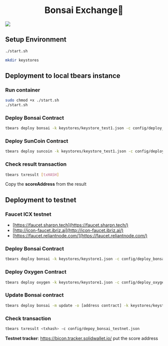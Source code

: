 <h1 align="center">Bonsai Exchange👋</h1>
<p>
  <img src="https://img.shields.io/badge/version-1.0.0-blue.svg?cacheSeconds=2592000" />
</p>

## Setup Environment

```bash
./start.sh
```

```bash
mkdir keystores
```

## Deployment to local tbears instance

### Run container

```bash
sudo chmod +x ./start.sh
./start.sh
```

### Deploy Bonsai Contract

```bash
tbears deploy bonsai -k keystores/keystore_test1.json -c config/deploy_bonsai_local.json
```

### Deploy SunCoin Contract

```bash
tbears deploy suncoin -k keystores/keystore_test1.json -c config/deploy_oxygen_local.json
```

### Check result transaction

```bash
tbears txresult [txHASH]
```

Copy the **scoreAddress** from the result

## Deployment to testnet

### Faucet ICX testnet

- [https://faucet.sharpn.tech](https://faucet.sharpn.tech/)
- [http://icon-faucet.ibriz.ai](http://icon-faucet.ibriz.ai/)
- [https://faucet.reliantnode.com/](https://faucet.reliantnode.com/)

### Deploy Bonsai Contract

```bash
tbears deploy bonsai -k keystores/keystore1.json -c config/deploy_bonsai_testnet.json
```

### Deploy Oxygen Contract

```bash
tbears deploy oxygen -k keystores/keystore1.json -c config/deploy_oxygen_testnet.json
```

### Update Bonsai contract

```bash
tbears deploy bonsai -m update -o [address contract] -k keystores/keystore2.json -c config/depoy_bonsai_testnet.json
```

### Check transaction

```bash
tbears txresult <txhash> -c config/depoy_bonsai_testnet.json
```

**Testnet tracker**: https://bicon.tracker.solidwallet.io/ put the score address
